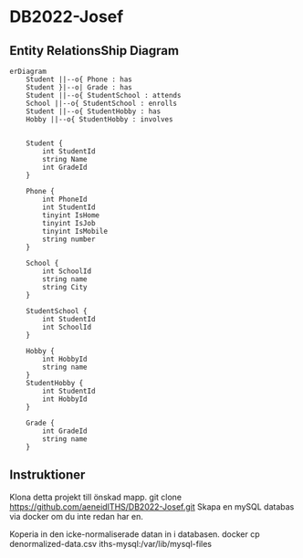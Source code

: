 # DB2022-Josef

## Entity RelationsShip Diagram
```mermaid
erDiagram
    Student ||--o{ Phone : has
    Student }|--o| Grade : has
    Student ||--o{ StudentSchool : attends
    School ||--o{ StudentSchool : enrolls
    Student ||--o{ StudentHobby : has
    Hobby ||--o{ StudentHobby : involves
    
    
    Student {
        int StudentId
        string Name
        int GradeId
    }
    
    Phone {
        int PhoneId
        int StudentId
        tinyint IsHome 
        tinyint IsJob
        tinyint IsMobile
        string number
    }
    
    School {
        int SchoolId
        string name
        string City
    }
    
    StudentSchool {
        int StudentId
        int SchoolId
    }
    
    Hobby {
        int HobbyId
        string name
    }
    StudentHobby {
        int StudentId
        int HobbyId
    }
    
    Grade {
        int GradeId
        string name
    }
   ``` 
   ## Instruktioner
   Klona detta projekt till önskad mapp.
   git clone https://github.com/aeneidITHS/DB2022-Josef.git
   Skapa en mySQL databas via docker om du inte redan har en.
  
   Koperia in den icke-normaliserade datan in i databasen.
   docker cp denormalized-data.csv iths-mysql:/var/lib/mysql-files

    
